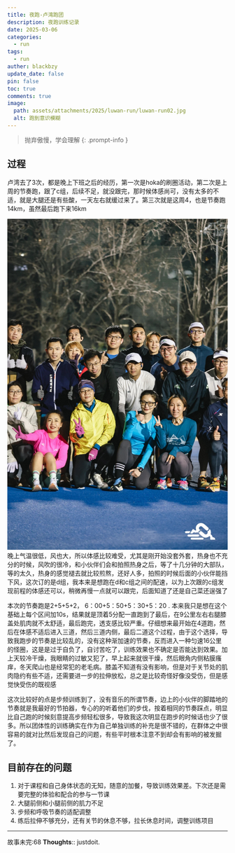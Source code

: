 ```yaml
---
title: 夜跑-卢湾跑团
description: 夜跑训练记录
date: 2025-03-06
categories:
  - run
tags:
  - run
auther: blackbzy
update_date: false
pin: false
toc: true
comments: true
image:
  path: assets/attachments/2025/luwan-run/luwan-run02.jpg
  alt: 跑到意识模糊
---
```



> 抛弃傲慢，学会理解
{: .prompt-info }

## 过程
卢湾去了3次，都是晚上下班之后的经历，第一次是hoka的刷圈活动，第二次是上周的节奏跑，跟了c组，后续不足，就没跟完，那时候体感尚可，没有太多的不适，就是大腿还是有些酸，一天左右就缓过来了。第三次就是这周4，也是节奏跑14km，虽然最后跑下来16km

![img](assets/attachments/2025/luwan-run/luwan-run01.jpg)
晚上气温很低，风也大，所以体感比较难受，尤其是刚开始没套外套，热身也不充分的时候，风吹的很冷，和小伙伴们会和拍照热身之后，等了十几分钟的大部队，等的太久，热身的感觉褪去就比较煎熬，还好人多，拍照的时候后面的小伙伴能挡下风，这次订的是d组，我本来是想跑在d和c组之间的配速，以为上次跟的c组发现前程的体感还可以，稍微再慢一点就可以跟完，后面知道了还是自己菜还逞强了

本次的节奏跑是2+5+5+2， 6：00+5：50+5：30+5：20 .    本来我只是想在这个基础上每个区间加10s，结果就是顶着5分配一直跑到了最后，在9公里左右右腿膝盖处肌肉就不太舒适，最后跑完，透支感比较严重。仔细想来最开始在4道跑，然后在体感不适后进入三道，然后三道内侧，最后二道这个过程，由于这个选择，导致我跑步的节奏是比较乱的，没有这种渐加速的节奏，反而进入一种匀速16公里的怪圈，这是是过于自负了，自讨苦吃了，训练效果也不确定是否能达到效果。加上天较冷干燥，我眼睛的过敏又犯了，早上起来就很干燥，然后眼角内侧粘膜瘙痒，冬天爬山也是经常犯的老毛病。膝盖不知道有没有影响，但是对于关节处的肌肉隐约有些不适，还需要进一步的拉伸放松，总之是比较奇怪好像没受伤，但是感觉快受伤的既视感

这次比较好的点是步频训练到了，没有音乐的所谓节奏，边上的小伙伴的脚踏地的节奏就是我最好的节拍器，专心的的听着他们的步伐，按着相同的节奏踩点，明显比自己跑的时候刻意提高步频轻松很多，导致我这次明显在跑步的时候话也少了很多。所以团体性的训练确实在作为自己单独训练的补充是很不错的，在群体之中很容易的就对比然后发现自己的问题，有些平时根本注意不到却会有影响的被发掘了。

## 目前存在的问题
1. 对于课程和自己身体状态的无知，随意的加餐，导致训练效果差。下次还是需要完整的体验和配合的参与一节课
2. 大腿前侧和小腿前侧的肌力不足
3. 步频和呼吸节奏的适配调整
4. 练后拉伸不够充分，还有关节的休息不够，拉长休息时间，调整训练项目

---
故事未完:68
**Thoughts**:: justdoit.
